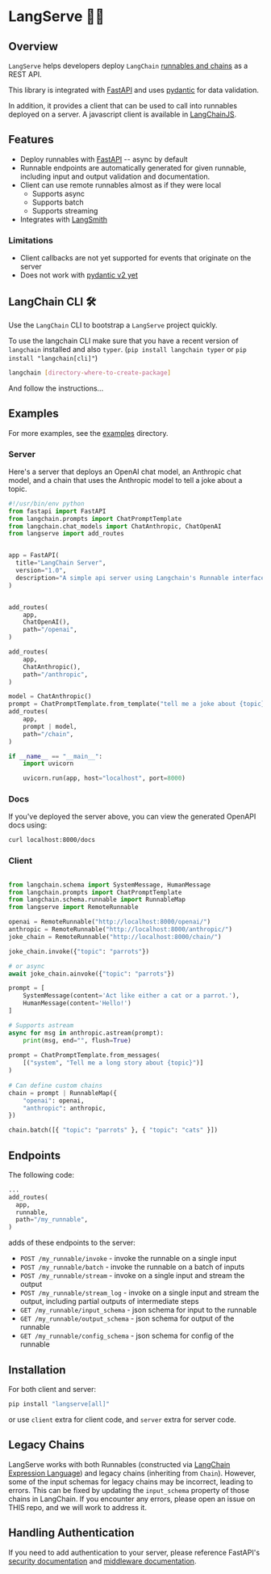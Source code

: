 # LangServe 🦜️🔗 

## Overview

`LangServe` helps developers deploy `LangChain` [runnables and chains](https://python.langchain.com/docs/expression_language/) as a REST API.

This library is integrated with [FastAPI](https://fastapi.tiangolo.com/) and uses [pydantic](https://docs.pydantic.dev/latest/) for data validation.

In addition, it provides a client that can be used to call into runnables deployed on a server.
A javascript client is available in [LangChainJS](https://js.langchain.com/docs/api/runnables_remote/classes/RemoteRunnable).

## Features

- Deploy runnables with [FastAPI](https://fastapi.tiangolo.com/) -- async by default
- Runnable endpoints are automatically generated for given runnable, including input and output validation and documentation.
- Client can use remote runnables almost as if they were local
  - Supports async
  - Supports batch
  - Supports streaming
- Integrates with [LangSmith](https://www.langchain.com/langsmith)

### Limitations

- Client callbacks are not yet supported for events that originate on the server
- Does not work with [pydantic v2 yet](https://github.com/tiangolo/fastapi/issues/10360)

## LangChain CLI  🛠️

Use the `LangChain` CLI to bootstrap a `LangServe` project quickly.

To use the langchain CLI make sure that you have a recent version of `langchain` installed
and also `typer`. (`pip install langchain typer` or `pip install "langchain[cli]"`)

```sh
langchain [directory-where-to-create-package]
```

And follow the instructions...

## Examples

For more examples, see the [examples](./examples) directory.


### Server

Here's a server that deploys an OpenAI chat model, an Anthropic chat model, and a chain that uses
the Anthropic model to tell a joke about a topic.

```python
#!/usr/bin/env python
from fastapi import FastAPI
from langchain.prompts import ChatPromptTemplate
from langchain.chat_models import ChatAnthropic, ChatOpenAI
from langserve import add_routes


app = FastAPI(
  title="LangChain Server",
  version="1.0",
  description="A simple api server using Langchain's Runnable interfaces",
)


add_routes(
    app,
    ChatOpenAI(),
    path="/openai",
)

add_routes(
    app,
    ChatAnthropic(),
    path="/anthropic",
)

model = ChatAnthropic()
prompt = ChatPromptTemplate.from_template("tell me a joke about {topic}")
add_routes(
    app,
    prompt | model,
    path="/chain",
)

if __name__ == "__main__":
    import uvicorn

    uvicorn.run(app, host="localhost", port=8000)
```

### Docs

If you've deployed the server above, you can view the generated OpenAPI docs using:

```sh
curl localhost:8000/docs
```

### Client

```python

from langchain.schema import SystemMessage, HumanMessage
from langchain.prompts import ChatPromptTemplate
from langchain.schema.runnable import RunnableMap
from langserve import RemoteRunnable

openai = RemoteRunnable("http://localhost:8000/openai/")
anthropic = RemoteRunnable("http://localhost:8000/anthropic/")
joke_chain = RemoteRunnable("http://localhost:8000/chain/")

joke_chain.invoke({"topic": "parrots"})

# or async
await joke_chain.ainvoke({"topic": "parrots"})

prompt = [
    SystemMessage(content='Act like either a cat or a parrot.'), 
    HumanMessage(content='Hello!')
]

# Supports astream
async for msg in anthropic.astream(prompt):
    print(msg, end="", flush=True)
    
prompt = ChatPromptTemplate.from_messages(
    [("system", "Tell me a long story about {topic}")]
)
    
# Can define custom chains
chain = prompt | RunnableMap({
    "openai": openai,
    "anthropic": anthropic,
})

chain.batch([{ "topic": "parrots" }, { "topic": "cats" }])
```

## Endpoints 

The following code:

```python
...
add_routes(
  app,
  runnable,
  path="/my_runnable",
)
```

adds of these endpoints to the server:

- `POST /my_runnable/invoke` - invoke the runnable on a single input
- `POST /my_runnable/batch` - invoke the runnable on a batch of inputs
- `POST /my_runnable/stream` - invoke on a single input and stream the output
- `POST /my_runnable/stream_log` - invoke on a single input and stream the output, including partial outputs of intermediate steps
- `GET /my_runnable/input_schema` - json schema for input to the runnable
- `GET /my_runnable/output_schema` - json schema for output of the runnable
- `GET /my_runnable/config_schema` - json schema for config of the runnable

## Installation

For both client and server:

```bash
pip install "langserve[all]"
```

or use `client` extra for client code, and `server` extra for server code.

## Legacy Chains

LangServe works with both Runnables (constructed via [LangChain Expression Language](https://python.langchain.com/docs/expression_language/)) and legacy chains (inheriting from `Chain`).
However, some of the input schemas for legacy chains may be incorrect, leading to errors.
This can be fixed by updating the `input_schema` property of those chains in LangChain.
If you encounter any errors, please open an issue on THIS repo, and we will work to address it.


## Handling Authentication

If you need to add authentication to your server, 
please reference FastAPI's [security documentation](https://fastapi.tiangolo.com/tutorial/security/)
and [middleware documentation](https://fastapi.tiangolo.com/tutorial/middleware/).


